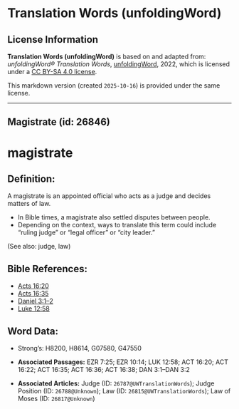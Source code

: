 # Translation Words (unfoldingWord)

## License Information

**Translation Words (unfoldingWord)** is based on and adapted from: _unfoldingWord® Translation Words_, [unfoldingWord](https://unfoldingword.org/utw), 2022, which is licensed under a [CC BY-SA 4.0 license](https://creativecommons.org/licenses/by-sa/4.0/legalcode.en).

This markdown version (created `2025-10-16`) is provided under the same license.



--------------------------------

## Magistrate (id: 26846)

magistrate
==========

Definition:
-----------

A magistrate is an appointed official who acts as a judge and decides matters of law.

* In Bible times, a magistrate also settled disputes between people.
* Depending on the context, ways to translate this term could include “ruling judge” or “legal officer” or “city leader.”

(See also: judge, law)

Bible References:
-----------------

* [Acts 16:20](https://ref.ly/Acts16:20)
* [Acts 16:35](https://ref.ly/Acts16:35)
* [Daniel 3:1–2](https://ref.ly/Dan3:1-Dan3:2)
* [Luke 12:58](https://ref.ly/Luke12:58)

Word Data:
----------

* Strong’s: H8200, H8614, G07580, G47550

* **Associated Passages:** EZR 7:25; EZR 10:14; LUK 12:58; ACT 16:20; ACT 16:22; ACT 16:35; ACT 16:36; ACT 16:38; DAN 3:1–DAN 3:2
* **Associated Articles:** Judge (ID: `26787@UWTranslationWords`); Judge Position (ID: `26788@Unknown`); Law (ID: `26815@UWTranslationWords`); Law of Moses (ID: `26817@Unknown`)

